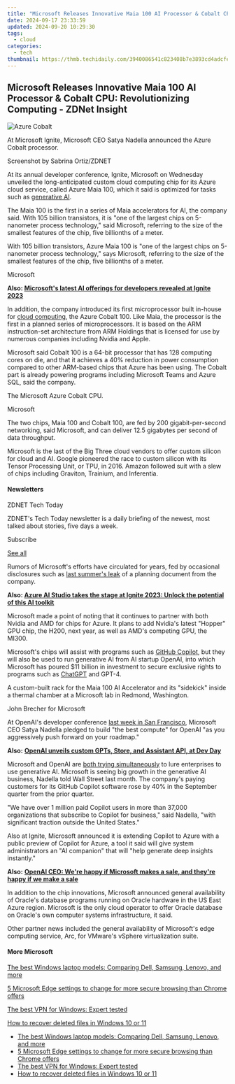 ```yaml
---
title: "Microsoft Releases Innovative Maia 100 AI Processor & Cobalt CPU: Revolutionizing Computing - ZDNet Insight"
date: 2024-09-17 23:33:59
updated: 2024-09-20 10:29:30
tags:
  - cloud
categories:
  - tech
thumbnail: https://thmb.techidaily.com/3940086541c823408b7e3893cd4adcfe04714cf8a1d0ceb2c3d06364d867bc68.png
---
```


## Microsoft Releases Innovative Maia 100 AI Processor & Cobalt CPU: Revolutionizing Computing - ZDNet Insight

![Azure Cobalt](https://www.zdnet.com/a/img/resize/f78c115e1e16b590d84be1ce5cafd18ebd861c4c/2023/11/15/2cc31f42-b98c-4172-81dc-4837fcc64774/screenshot-2023-11-15-at-12-16-51pm.png?auto=webp&width=1280)

At Microsoft Ignite, Microsoft CEO Satya Nadella announced the Azure Cobalt processor.

Screenshot by Sabrina Ortiz/ZDNET

At its annual developer conference, Ignite, Microsoft on Wednesday unveiled the long-anticipated custom cloud computing chip for its Azure cloud service, called Azure Maia 100, which it said is optimized for tasks such as [generative AI](https://www.zdnet.com/article/what-is-generative-ai-and-why-is-it-so-popular-heres-everything-you-need-to-know/).

The Maia 100 is the first in a series of Maia accelerators for AI, the company said. With 105 billion transistors, it is "one of the largest chips on 5-nanometer process technology," said Microsoft, referring to the size of the smallest features of the chip, five billionths of a meter.

With 105 billion transistors, Azure Maia 100 is "one of the largest chips on 5-nanometer process technology," says Microsoft, referring to the size of the smallest features of the chip, five billionths of a meter.

Microsoft

**Also: [Microsoft's latest AI offerings for developers revealed at Ignite 2023](https://www.zdnet.com/article/microsofts-latest-ai-offerings-for-developers-revealed-at-ignite-2023/)**

In addition, the company introduced its first microprocessor built in-house for [cloud computing](https://www.zdnet.com/article/what-is-cloud-computing-everything-you-need-to-know-about-the-cloud/), the Azure Cobalt 100\. Like Maia, the processor is the first in a planned series of microprocessors. It is based on the ARM instruction-set architecture from ARM Holdings that is licensed for use by numerous companies including Nvidia and Apple. 

Microsoft said Cobalt 100 is a 64-bit processor that has 128 computing cores on die, and that it achieves a 40% reduction in power consumption compared to other ARM-based chips that Azure has been using. The Cobalt part is already powering programs including Microsoft Teams and Azure SQL, said the company. 

The Microsoft Azure Cobalt CPU.

Microsoft

The two chips, Maia 100 and Cobalt 100, are fed by 200 gigabit-per-second networking, said Microsoft, and can deliver 12.5 gigabytes per second of data throughput.

Microsoft is the last of the Big Three cloud vendors to offer custom silicon for cloud and AI. Google pioneered the race to custom silicon with its Tensor Processing Unit, or TPU, in 2016\. Amazon followed suit with a slew of chips including Graviton, Trainium, and Inferentia. 

#### Newsletters

ZDNET Tech Today

ZDNET's Tech Today newsletter is a daily briefing of the newest, most talked about stories, five days a week.

 Subscribe

[See all](https://www.zdnet.com/newsletters/)

Rumors of Microsoft's efforts have circulated for years, fed by occasional disclosures such as [last summer's leak](https://www.zdnet.com/article/windows-on-arm-can-microsoft-deliver-a-silicon-surprise-before-years-end/) of a planning document from the company. 

**Also: [Azure AI Studio takes the stage at Ignite 2023: Unlock the potential of this AI toolkit](https://www.zdnet.com/article/azure-ai-studio-takes-the-stage-at-ignite-2023-unlock-the-potential-of-azure-ai-studios-ai-toolkit/)**

Microsoft made a point of noting that it continues to partner with both Nvidia and AMD for chips for Azure. It plans to add Nvidia's latest "Hopper" GPU chip, the H200, next year, as well as AMD's competing GPU, the MI300.

Microsoft's chips will assist with programs such as [GitHub Copilot](https://www.zdnet.com/article/github-copilot-can-the-ai-programmer-really-improve-developer-productivity/), but they will also be used to run generative AI from AI startup OpenAI, into which Microsoft has poured $11 billion in investment to secure exclusive rights to programs such as [ChatGPT](https://www.zdnet.com/article/what-is-chatgpt-and-why-does-it-matter-heres-everything-you-need-to-know/) and GPT-4\. 

A custom-built rack for the Maia 100 AI Accelerator and its "sidekick" inside a thermal chamber at a Microsoft lab in Redmond, Washington.

John Brecher for Microsoft

At OpenAI's developer conference [last week in San Francisco](https://www.zdnet.com/article/openai-unveils-custom-gpts-store-and-assistant-api-at-dev-day/), Microsoft CEO Satya Nadella pledged to build "the best compute" for OpenAI "as you aggressively push forward on your roadmap." 

**Also:** [**OpenAI unveils custom GPTs, Store, and Assistant API, at Dev Day**](https://www.zdnet.com/article/openai-unveils-custom-gpts-store-and-assistant-api-at-dev-day/)

Microsoft and OpenAI are [both trying simultaneously](https://www.zdnet.com/article/openai-ceo-were-happy-if-microsoft-makes-a-sale-and-theyre-happy-if-we-make-a-sale/) to lure enterprises to use generative AI. Microsoft is seeing big growth in the generative AI business, Nadella told Wall Street last month. The company's paying customers for its GitHub Copilot software rose by 40% in the September quarter from the prior quarter.

"We have over 1 million paid Copilot users in more than 37,000 organizations that subscribe to Copilot for business," said Nadella, "with significant traction outside the United States."

Also at Ignite, Microsoft announced it is extending Copilot to Azure with a public preview of Copilot for Azure, a tool it said will give system administrators an "AI companion" that will "help generate deep insights instantly."

**Also:** [**OpenAI CEO: We're happy if Microsoft makes a sale, and they're happy if we make a sale**](https://www.zdnet.com/article/openai-ceo-were-happy-if-microsoft-makes-a-sale-and-theyre-happy-if-we-make-a-sale/)

In addition to the chip innovations, Microsoft announced general availability of Oracle's database programs running on Oracle hardware in the US East Azure region. Microsoft is the only cloud operator to offer Oracle database on Oracle's own computer systems infrastructure, it said.

Other partner news included the general availability of Microsoft's edge computing service, Arc, for VMware's vSphere virtualization suite. 

#### More Microsoft

[The best Windows laptop models: Comparing Dell, Samsung, Lenovo, and more](https://www.zdnet.com/article/best-windows-laptop/ "The best Windows laptop models: Comparing Dell, Samsung, Lenovo, and more")

[5 Microsoft Edge settings to change for more secure browsing than Chrome offers](https://www.zdnet.com/article/5-microsoft-edge-settings-to-change-for-more-secure-browsing-than-chrome-offers/ "5 Microsoft Edge settings to change for more secure browsing than Chrome offers")

[The best VPN for Windows: Expert tested](https://www.zdnet.com/article/best-vpn-for-windows-pc/ "The best VPN for Windows: Expert tested")

[How to recover deleted files in Windows 10 or 11](https://www.zdnet.com/article/how-to-recover-deleted-files-in-windows-10-or-11/ "How to recover deleted files in Windows 10 or 11")

* [The best Windows laptop models: Comparing Dell, Samsung, Lenovo, and more](https://www.zdnet.com/article/best-windows-laptop/ "The best Windows laptop models: Comparing Dell, Samsung, Lenovo, and more")
* [5 Microsoft Edge settings to change for more secure browsing than Chrome offers](https://www.zdnet.com/article/5-microsoft-edge-settings-to-change-for-more-secure-browsing-than-chrome-offers/ "5 Microsoft Edge settings to change for more secure browsing than Chrome offers")
* [The best VPN for Windows: Expert tested](https://www.zdnet.com/article/best-vpn-for-windows-pc/ "The best VPN for Windows: Expert tested")
* [How to recover deleted files in Windows 10 or 11](https://www.zdnet.com/article/how-to-recover-deleted-files-in-windows-10-or-11/ "How to recover deleted files in Windows 10 or 11")

<ins class="adsbygoogle"
     style="display:block"
     data-ad-format="autorelaxed"
     data-ad-client="ca-pub-7571918770474297"
     data-ad-slot="1223367746"></ins>



<ins class="adsbygoogle"
     style="display:block"
     data-ad-client="ca-pub-7571918770474297"
     data-ad-slot="8358498916"
     data-ad-format="auto"
     data-full-width-responsive="true"></ins>
